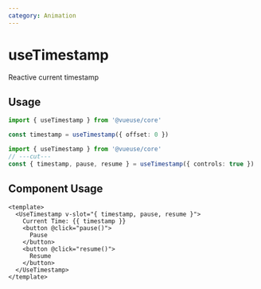 ```yaml
---
category: Animation
---
```


# useTimestamp

Reactive current timestamp

## Usage

```ts
import { useTimestamp } from '@vueuse/core'

const timestamp = useTimestamp({ offset: 0 })
```

```ts
import { useTimestamp } from '@vueuse/core'
// ---cut---
const { timestamp, pause, resume } = useTimestamp({ controls: true })
```

## Component Usage

```vue
<template>
  <UseTimestamp v-slot="{ timestamp, pause, resume }">
    Current Time: {{ timestamp }}
    <button @click="pause()">
      Pause
    </button>
    <button @click="resume()">
      Resume
    </button>
  </UseTimestamp>
</template>
```
